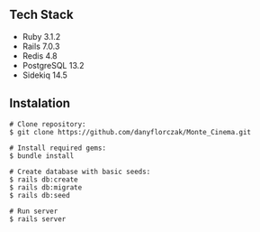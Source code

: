 ## Tech Stack

- Ruby 3.1.2
- Rails 7.0.3
- Redis 4.8
- PostgreSQL 13.2
- Sidekiq 14.5

## Instalation

```
# Clone repository:
$ git clone https://github.com/danyflorczak/Monte_Cinema.git

# Install required gems:
$ bundle install

# Create database with basic seeds:
$ rails db:create
$ rails db:migrate
$ rails db:seed

# Run server
$ rails server
```
